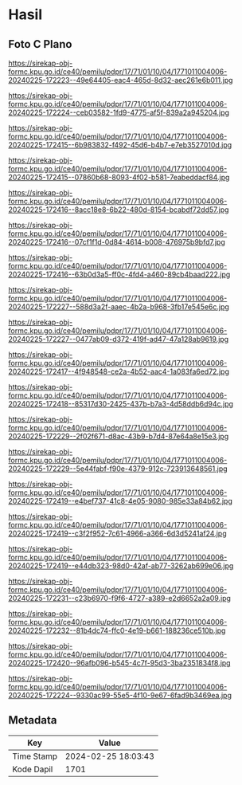 # Hasil

## Foto C Plano

https://sirekap-obj-formc.kpu.go.id/ce40/pemilu/pdpr/17/71/01/10/04/1771011004006-20240225-172223--49e64405-eac4-465d-8d32-aec261e6b011.jpg

https://sirekap-obj-formc.kpu.go.id/ce40/pemilu/pdpr/17/71/01/10/04/1771011004006-20240225-172224--ceb03582-1fd9-4775-af5f-839a2a945204.jpg

https://sirekap-obj-formc.kpu.go.id/ce40/pemilu/pdpr/17/71/01/10/04/1771011004006-20240225-172415--6b983832-f492-45d6-b4b7-e7eb3527010d.jpg

https://sirekap-obj-formc.kpu.go.id/ce40/pemilu/pdpr/17/71/01/10/04/1771011004006-20240225-172415--07860b68-8093-4f02-b581-7eabeddacf84.jpg

https://sirekap-obj-formc.kpu.go.id/ce40/pemilu/pdpr/17/71/01/10/04/1771011004006-20240225-172416--8acc18e8-6b22-480d-8154-bcabdf72dd57.jpg

https://sirekap-obj-formc.kpu.go.id/ce40/pemilu/pdpr/17/71/01/10/04/1771011004006-20240225-172416--07cf1f1d-0d84-4614-b008-476975b9bfd7.jpg

https://sirekap-obj-formc.kpu.go.id/ce40/pemilu/pdpr/17/71/01/10/04/1771011004006-20240225-172416--63b0d3a5-ff0c-4fd4-a460-89cb4baad222.jpg

https://sirekap-obj-formc.kpu.go.id/ce40/pemilu/pdpr/17/71/01/10/04/1771011004006-20240225-172227--588d3a2f-aaec-4b2a-b968-3fb17e545e6c.jpg

https://sirekap-obj-formc.kpu.go.id/ce40/pemilu/pdpr/17/71/01/10/04/1771011004006-20240225-172227--0477ab09-d372-419f-ad47-47a128ab9619.jpg

https://sirekap-obj-formc.kpu.go.id/ce40/pemilu/pdpr/17/71/01/10/04/1771011004006-20240225-172417--4f948548-ce2a-4b52-aac4-1a083fa6ed72.jpg

https://sirekap-obj-formc.kpu.go.id/ce40/pemilu/pdpr/17/71/01/10/04/1771011004006-20240225-172418--85317d30-2425-437b-b7a3-4d58ddb6d94c.jpg

https://sirekap-obj-formc.kpu.go.id/ce40/pemilu/pdpr/17/71/01/10/04/1771011004006-20240225-172229--2f02f671-d8ac-43b9-b7d4-87e64a8e15e3.jpg

https://sirekap-obj-formc.kpu.go.id/ce40/pemilu/pdpr/17/71/01/10/04/1771011004006-20240225-172229--5e44fabf-f90e-4379-912c-723913648561.jpg

https://sirekap-obj-formc.kpu.go.id/ce40/pemilu/pdpr/17/71/01/10/04/1771011004006-20240225-172419--e4bef737-41c8-4e05-9080-985e33a84b62.jpg

https://sirekap-obj-formc.kpu.go.id/ce40/pemilu/pdpr/17/71/01/10/04/1771011004006-20240225-172419--c3f2f952-7c61-4966-a366-6d3d5241af24.jpg

https://sirekap-obj-formc.kpu.go.id/ce40/pemilu/pdpr/17/71/01/10/04/1771011004006-20240225-172419--e44db323-98d0-42af-ab77-3262ab699e06.jpg

https://sirekap-obj-formc.kpu.go.id/ce40/pemilu/pdpr/17/71/01/10/04/1771011004006-20240225-172231--c23b6970-f9f6-4727-a389-e2d6652a2a09.jpg

https://sirekap-obj-formc.kpu.go.id/ce40/pemilu/pdpr/17/71/01/10/04/1771011004006-20240225-172232--81b4dc74-ffc0-4e19-b661-188236ce510b.jpg

https://sirekap-obj-formc.kpu.go.id/ce40/pemilu/pdpr/17/71/01/10/04/1771011004006-20240225-172420--96afb096-b545-4c7f-95d3-3ba2351834f8.jpg

https://sirekap-obj-formc.kpu.go.id/ce40/pemilu/pdpr/17/71/01/10/04/1771011004006-20240225-172224--9330ac99-55e5-4f10-9e67-6fad9b3469ea.jpg


## Metadata

| Key        | Value               |
| ---------- | ------------------- |
| Time Stamp | 2024-02-25 18:03:43 |
| Kode Dapil | 1701                |



